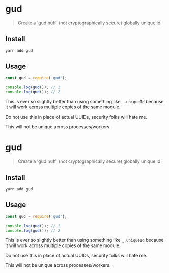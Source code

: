 # gud

> Create a 'gud nuff' (not cryptographically secure) globally unique id

## Install

```
yarn add gud
```

## Usage

```js
const gud = require('gud');

console.log(gud()); // 1
console.log(gud()); // 2
```

This is ever so slightly better than using something like `_.uniqueId` because
it will work across multiple copies of the same module.

Do not use this in place of actual UUIDs, security folks will hate me.

This will not be unique across processes/workers.
# gud

> Create a 'gud nuff' (not cryptographically secure) globally unique id

## Install

```
yarn add gud
```

## Usage

```js
const gud = require('gud');

console.log(gud()); // 1
console.log(gud()); // 2
```

This is ever so slightly better than using something like `_.uniqueId` because
it will work across multiple copies of the same module.

Do not use this in place of actual UUIDs, security folks will hate me.

This will not be unique across processes/workers.

